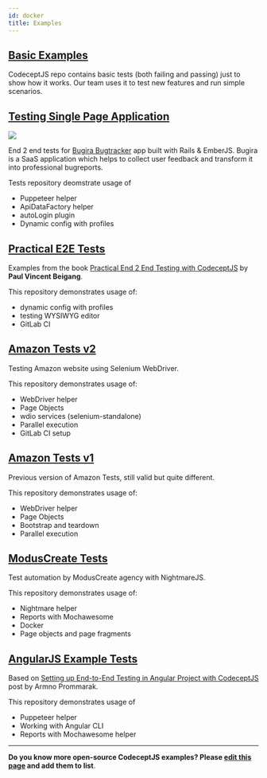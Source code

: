 ```yaml
---
id: docker
title: Examples
---
```



## [Basic Examples](https://github.com/Codeception/CodeceptJS/tree/master/examples)

CodeceptJS repo contains basic tests (both failing and passing) just to show how it works.
Our team uses it to test new features and run simple scenarios.


## [Testing Single Page Application](https://github.com/bugiratracker/codeceptjs-demo)

![](https://user-images.githubusercontent.com/220264/56353972-56975080-61db-11e9-8b23-06e8b4620995.png)

End 2 end tests for [Bugira Bugtracker](https://bugira.com) app built with Rails & EmberJS. Bugira is a SaaS application which helps to collect user feedback and transform it into professional bugreports.

Tests repository deomstrate usage of

* Puppeteer helper
* ApiDataFactory helper
* autoLogin plugin
* Dynamic config with profiles

## [Practical E2E Tests](https://gitlab.com/paulvincent/codeceptjs-e2e-testing)

Examples from the book [Practical End 2 End Testing with CodeceptJS](https://leanpub.com/codeceptjs/) by **Paul Vincent Beigang**. 

This repository demonstrates usage of:

* dynamic config with profiles
* testing WYSIWYG editor
* GitLab CI

## [Amazon Tests v2](https://gitlab.com/thanhnguyendh/codeceptjs-wdio-services)

Testing Amazon website using Selenium WebDriver.

This repository demonstrates usage of:

* WebDriver helper
* Page Objects
* wdio services (selenium-standalone)
* Parallel execution
* GitLab CI setup

## [Amazon Tests v1](https://github.com/PeterNgTr/amazon-ui-tests)

Previous version of Amazon Tests, still valid but quite different.

This repository demonstrates usage of:

* WebDriver helper
* Page Objects
* Bootstrap and teardown
* Parallel execution

## [ModusCreate Tests](https://github.com/ModusCreateOrg/codeceptjs-nightmare-harness)

Test automation by ModusCreate agency with NightmareJS.

This repository demonstrates usage of:

* Nightmare helper
* Reports with Mochawesome
* Docker
* Page objects and page fragments

## [AngularJS Example Tests](https://github.com/armno/angular-e2e-codeceptjs-example)

Based on [Setting up End-to-End Testing in Angular Project with CodeceptJS](https://medium.com/@armno/setting-up-end-to-end-testing-in-angular-project-with-codeceptjs-ac1784de3420) post by Armno Prommarak.

This repository demonstrates usage of

* Puppeteer helper
* Working with Angular CLI
* Reports with Mochawesome helper

---

**Do you know more open-source CodeceptJS examples? Please [edit this page](https://github.com/Codeception/CodeceptJS/blob/edit/master/docs/examples.md) and add them to list**.

